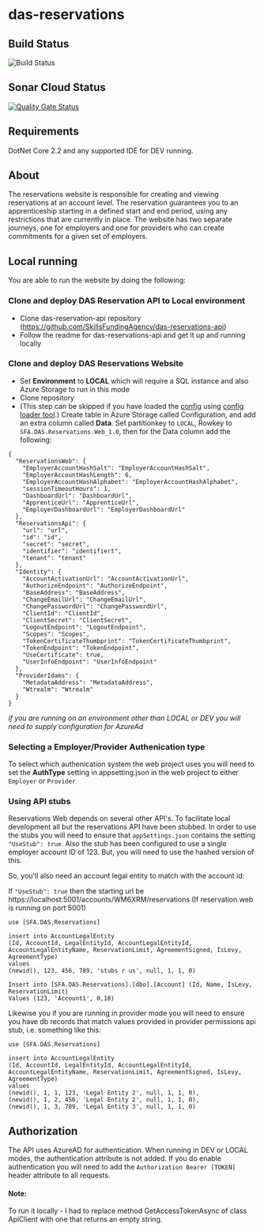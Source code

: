 # das-reservations

## Build Status

![Build Status](https://sfa-gov-uk.visualstudio.com/Digital%20Apprenticeship%20Service/_apis/build/status/Manage%20Funding/das-reservations?branchName=master)

## Sonar Cloud Status

[![Quality Gate Status](https://sonarcloud.io/api/project_badges/measure?project=SkillsFundingAgency_das-reservations&metric=alert_status)](https://sonarcloud.io/dashboard?id=SkillsFundingAgency_das-reservations)

## Requirements

DotNet Core 2.2 and any supported IDE for DEV running.

## About

The reservations website is responsible for creating and viewing reservations at an account level. The reservation guarantees you to an apprenticeship starting in a defined start and end period, using any restrictions that are currently in place. The website has two separate journeys, one for employers and one for providers who can create commitments for a given set of employers.

## Local running

You are able to run the website by doing the following:

### Clone and deploy DAS Reservation API to Local environment

- Clone das-reservation-api repository (https://github.com/SkillsFundingAgency/das-reservations-api)
- Follow the readme for das-reservations-api and get it up and running locally

### Clone and deploy DAS Reservations Website

- Set **Environment** to **LOCAL** which will require a SQL instance and also Azure Storage to run in this mode
- Clone repository
- (This step can be skipped if you have loaded the [config](https://github.com/SkillsFundingAgency/das-employer-config) using [config loader tool](https://github.com/SkillsFundingAgency/das-employer-config-updater).) Create table in Azure Storage called Configuration, and add an extra column called **Data**. Set partitionkey to `LOCAL`, Rowkey to `SFA.DAS.Reservations.Web_1.0`, then for the Data column add the following:
```
{
  "ReservationsWeb": {
    "EmployerAccountHashSalt": "EmployerAccountHashSalt",
    "EmployerAccountHashLength": 6,
    "EmployerAccountHashAlphabet": "EmployerAccountHashAlphabet",
    "sessionTimeoutHours": 1,
    "DashboardUrl": "DashboardUrl",
    "ApprenticeUrl": "ApprenticeUrl",
    "EmployerDashboardUrl": "EmployerDashboardUrl"
  },
  "ReservationsApi": {
    "url": "url",
    "id": "id",
    "secret": "secret",
    "identifier": "identifiert",
    "tenant": "tenant"
  },
  "Identity": {
    "AccountActivationUrl": "AccountActivationUrl",
    "AuthorizeEndpoint": "AuthorizeEndpoint",
    "BaseAddress": "BaseAddress",
    "ChangeEmailUrl": "ChangeEmailUrl",
    "ChangePasswordUrl": "ChangePasswordUrl",
    "ClientId": "ClientId",
    "ClientSecret": "ClientSecret",
    "LogoutEndpoint": "LogoutEndpoint",
    "Scopes": "Scopes",
    "TokenCertificateThumbprint": "TokenCertificateThumbprint",
    "TokenEndpoint": "TokenEndpoint",
    "UseCertificate": true,
    "UserInfoEndpoint": "UserInfoEndpoint"
  },
  "ProviderIdams": {
    "MetadataAddress": "MetadataAddress",
    "Wtrealm": "Wtrealm"
  }
}
```
 *if you are running on an environment other than LOCAL or DEV you will need to supply configuration for AzureAd* 


### Selecting a Employer/Provider Authenication type

To select which authenication system the web project uses you will need to set the  **AuthType** setting in appsetting.json in the web project to either ```Employer``` or ```Provider```

### Using API stubs

Reservations Web depends on several other API's. To facilitate local development all but the reservations API have been stubbed. In order to use the stubs you will need to ensure that `appSettings.json` contains the setting `"UseStub": true`. Also the stub has been configured to use a single employer account ID of 123. But, you will need to use the hashed version of this.

So, you'll also need an account legal entity to match with the account id: 

If `"UseStub": true` then the starting url be https://localhost:5001/accounts/WM6XRM/reservations (If reservation.web is running on port 5001)

```
use [SFA.DAS.Reservations]

insert into AccountLegalEntity
(Id, AccountId, LegalEntityId, AccountLegalEntityId, AccountLegalEntityName, ReservationLimit, AgreementSigned, IsLevy, AgreementType)
values
(newid(), 123, 456, 789, 'stubs r us', null, 1, 1, 0)

Insert into [SFA.DAS.Reservations].[dbo].[Account] (Id, Name, IsLevy, ReservationLimit)
Values (123, 'Account1', 0,10)
```

Likewise you if you are running in provider mode you will need to ensure you have db records that match values provided in provider permissions api stub, i.e. something like this: 

```
use [SFA.DAS.Reservations]

insert into AccountLegalEntity
(Id, AccountId, LegalEntityId, AccountLegalEntityId, AccountLegalEntityName, ReservationLimit, AgreementSigned, IsLevy, AgreementType)
values
(newid(), 1, 1, 123, 'Legal Entity 2', null, 1, 1, 0),
(newid(), 1, 2, 456, 'Legal Entity 2', null, 1, 1, 0),
(newid(), 1, 3, 789, 'Legal Entity 3', null, 1, 1, 0)
```



## Authorization

The API uses AzureAD for authentication. When running in DEV or LOCAL modes, the authentication attribute is not added. If you do enable authentication you will need to add the ```Authorization Bearer [TOKEN]``` header attribute to all requests. 

#### Note:
To run it locally - I had to replace method GetAccessTokenAsync of class ApiClient with one that returns an empty string. 
